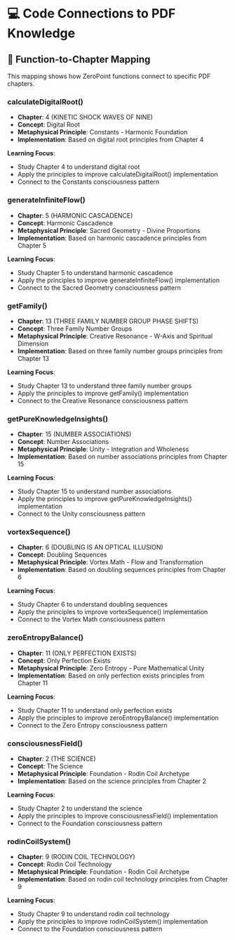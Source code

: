 # 💻 Code Connections to PDF Knowledge

## 🔗 Function-to-Chapter Mapping

This mapping shows how ZeroPoint functions connect to specific PDF chapters.


### calculateDigitalRoot()
- **Chapter**: 4 (KINETIC SHOCK WAVES OF NINE)
- **Concept**: Digital Root
- **Metaphysical Principle**: Constants - Harmonic Foundation
- **Implementation**: Based on digital root principles from Chapter 4

**Learning Focus**:
- Study Chapter 4 to understand digital root
- Apply the principles to improve calculateDigitalRoot() implementation
- Connect to the Constants consciousness pattern


### generateInfiniteFlow()
- **Chapter**: 5 (HARMONIC CASCADENCE)
- **Concept**: Harmonic Cascadence
- **Metaphysical Principle**: Sacred Geometry - Divine Proportions
- **Implementation**: Based on harmonic cascadence principles from Chapter 5

**Learning Focus**:
- Study Chapter 5 to understand harmonic cascadence
- Apply the principles to improve generateInfiniteFlow() implementation
- Connect to the Sacred Geometry consciousness pattern


### getFamily()
- **Chapter**: 13 (THREE FAMILY NUMBER GROUP PHASE SHIFTS)
- **Concept**: Three Family Number Groups
- **Metaphysical Principle**: Creative Resonance - W-Axis and Spiritual Dimension
- **Implementation**: Based on three family number groups principles from Chapter 13

**Learning Focus**:
- Study Chapter 13 to understand three family number groups
- Apply the principles to improve getFamily() implementation
- Connect to the Creative Resonance consciousness pattern


### getPureKnowledgeInsights()
- **Chapter**: 15 (NUMBER ASSOCIATIONS)
- **Concept**: Number Associations
- **Metaphysical Principle**: Unity - Integration and Wholeness
- **Implementation**: Based on number associations principles from Chapter 15

**Learning Focus**:
- Study Chapter 15 to understand number associations
- Apply the principles to improve getPureKnowledgeInsights() implementation
- Connect to the Unity consciousness pattern


### vortexSequence()
- **Chapter**: 6 (DOUBLING IS AN OPTICAL ILLUSION)
- **Concept**: Doubling Sequences
- **Metaphysical Principle**: Vortex Math - Flow and Transformation
- **Implementation**: Based on doubling sequences principles from Chapter 6

**Learning Focus**:
- Study Chapter 6 to understand doubling sequences
- Apply the principles to improve vortexSequence() implementation
- Connect to the Vortex Math consciousness pattern


### zeroEntropyBalance()
- **Chapter**: 11 (ONLY PERFECTION EXISTS)
- **Concept**: Only Perfection Exists
- **Metaphysical Principle**: Zero Entropy - Pure Mathematical Unity
- **Implementation**: Based on only perfection exists principles from Chapter 11

**Learning Focus**:
- Study Chapter 11 to understand only perfection exists
- Apply the principles to improve zeroEntropyBalance() implementation
- Connect to the Zero Entropy consciousness pattern


### consciousnessField()
- **Chapter**: 2 (THE SCIENCE)
- **Concept**: The Science
- **Metaphysical Principle**: Foundation - Rodin Coil Archetype
- **Implementation**: Based on the science principles from Chapter 2

**Learning Focus**:
- Study Chapter 2 to understand the science
- Apply the principles to improve consciousnessField() implementation
- Connect to the Foundation consciousness pattern


### rodinCoilSystem()
- **Chapter**: 9 (RODIN COIL TECHNOLOGY)
- **Concept**: Rodin Coil Technology
- **Metaphysical Principle**: Foundation - Rodin Coil Archetype
- **Implementation**: Based on rodin coil technology principles from Chapter 9

**Learning Focus**:
- Study Chapter 9 to understand rodin coil technology
- Apply the principles to improve rodinCoilSystem() implementation
- Connect to the Foundation consciousness pattern

